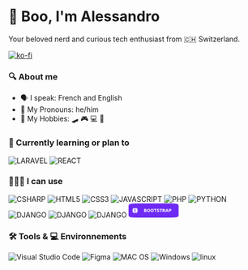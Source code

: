 # 👻 **Boo**, I'm Alessandro <!--(https://alessdangelo.github.io)-->

<p>Your beloved nerd and curious tech enthusiast from 🇨🇭 Switzerland.</p>

[![ko-fi](https://ko-fi.com/img/githubbutton_sm.svg)](https://ko-fi.com/U6U05DMSP)

### 🔍 About me

- 🗣️ I speak: French and English
- 🤠 My Pronouns: he/him
- 🎯 My Hobbies: 🛹 🎮 💻 📖

### 🧠 Currently learning or plan to

<p>
<img height =28vmax alt="LARAVEL" src="badges/badge-laravel.svg" />
<img height =28vmax alt="REACT" src="badges/badge-react.svg" />
</p>

### 🧑🏻‍💻 I can use

<p>
<img height = 28vmax alt="CSHARP" src="badges/badge-CSharp.svg" />
<img height = 28vmax alt="HTML5" src="badges/badge-HTML5.svg"/>
<img height = 28vmax alt="CSS3" src="badges/badge-CSS3.svg" />
<img height = 28vmax alt="JAVASCRIPT" src="badges/badge-JavaScript.svg" />
<img height = 28vmax alt="PHP" src="badges/badge-PHP.svg" />
<img height =28vmax alt="PYTHON" src="badges/badge-Python.svg" /> 
<img height = 28vmax alt="DJANGO" src="badges/badge-Django.svg" />
<img height = 28vmax alt="DJANGO" src="badges/badge-tailwind.svg" />
<img height = 28vmax alt="DJANGO" src="badges/badge-bootstrap.svg" />
<img height = 28vmax alt="DJANGO" src="badges/badge-sq-bootstrap.svg" />
</p>

### 🛠 Tools & 💻 Environnements

<p>
<img height = 28vmax alt="Visual Studio Code" src="badges/badge-VS Code.svg" />
<img height = 28vmax alt="Figma" src="badges/badge-Figma.svg" />
<img height = 28vmax alt="MAC OS" src="badges/badge-mac os.svg"/>
<img height = 28vmax alt="Windows" src="badges/badge-Windows.svg" />
<img height = 28vmax alt="linux" src="badges/badge-Linux.svg" />
</p>

